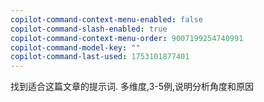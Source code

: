 ```yaml
---
copilot-command-context-menu-enabled: false
copilot-command-slash-enabled: true
copilot-command-context-menu-order: 9007199254740991
copilot-command-model-key: ""
copilot-command-last-used: 1753101877401
---
```

找到适合这篇文章的提示词. 多维度,3-5例,说明分析角度和原因